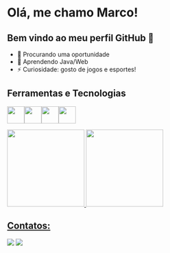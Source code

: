 # Olá, me chamo Marco! 
## Bem vindo ao meu perfil GitHub 👋
- 🔭 Procurando uma oportunidade
- 🌱 Aprendendo Java/Web
- ⚡ Curiosidade: gosto de jogos e esportes!

## Ferramentas e Tecnologias
<img loading="lazy" src="https://cdn.jsdelivr.net/gh/devicons/devicon/icons/git/git-original.svg" width="40" height="40"/><img loading="lazy" src="https://cdn.jsdelivr.net/gh/devicons/devicon@latest/icons/java/java-original.svg" width="40" height="40"/><img loading="lazy" src="https://cdn.jsdelivr.net/gh/devicons/devicon@latest/icons/spring/spring-original.svg" width="40" height="40"/><img loading="lazy" src="https://cdn.jsdelivr.net/gh/devicons/devicon@latest/icons/postman/postman-original.svg" width="40" height="40"/>

<div>
<a href="https://github.com/UMarcoSilva">
<img loading="lazy" height="180em" src="https://github-readme-stats.vercel.app/api/top-langs/?username=UMarcoSilva&layout=compact&langs_count=7&theme=dracula"/>
<img loading="lazy" height="180em" src="https://github-readme-stats.vercel.app/api?username=UMarcoSilva&show_icons=true&theme=dracula&include_all_commits=true&count_private=true"/>
</div>

## Contatos:
<div>
<a href="https://www.instagram.com/umarco_silva/" target="_blank"><img loading="lazy" src="https://img.shields.io/badge/-Instagram-%23E4405F?style=for-the-badge&logo=instagram&logoColor=white" target="_blank"></a>
<a href="www.linkedin.com/in/marco-antônio-dias-da-silva" target="_blank"><img loading="lazy" src="https://img.shields.io/badge/-LinkedIn-%230077B5?style=for-the-badge&logo=linkedin&logoColor=white"target="_blank"></a>
